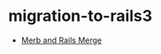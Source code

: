 # migration-to-rails3

 <ul class='toc'><li><a href='/en/migration-to-rails3/merge'>Merb and Rails Merge</a></li></ul> 